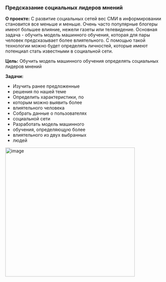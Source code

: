 ### **Предсказание социальных лидеров мнений**

**О проекте:** 
C развитие социальных сетей вес СМИ в 
информировании становится все меньше и меньше. 
Очень часто популярные блогеры имеют большее 
влияние, нежели газеты или телевидение. Основная 
задача - обучить модель машинного обучения, 
которая для пары человек предсказывает более 
влиятельного. С помощью такой технологии можно 
будет определять личностей, которые имеют 
потенциал стать известными в социальной сети.

**Цель:**
Обучить модель машинного обучения 
определять социальных лидеров 
мнений

**Задачи:**
- Изучить ранее предложенные 
- решения по нашей теме
- Определить характеристики, по 
- которым можно выявить более 
- влиятельного человека
- Собрать данные о пользователях 
- социальной сети
- Разработать модель машинного 
- обучения, определяющую более 
- влиятельного из двух выбранных 
- людей

<img width="405" alt="image" src="https://github.com/juliakalina/predictions-of-influencers/assets/70514331/07974f29-29b4-4458-9040-16292ff5358f">

